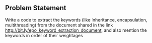 
## Problem Statement

Write a code to extract the keywords (like Inheritance, encapsulation, multithreading) from the document shared in the link http://bit.ly/epo_keyword_extraction_document,  and also mention the keywords in order of their weightages
